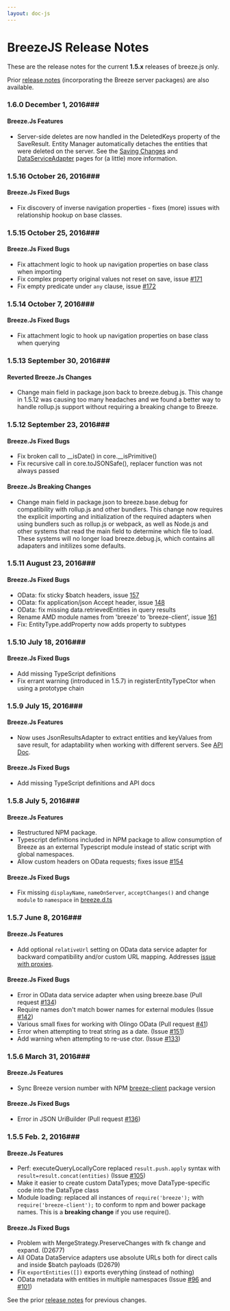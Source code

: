```yaml
---
layout: doc-js
---
```

# BreezeJS Release Notes

These are the release notes for the current **1.5.x** releases of breeze.js only.  

Prior [release notes](/doc-main/release-notes) (incorporating the Breeze server packages) are also available.

### <a name="160"></a>1.6.0 <span class="doc-date">December 1, 2016</span>###

#### Breeze.Js Features
 - Server-side deletes are now handled in the DeletedKeys property of the SaveResult.  Entity Manager automatically detaches the entities that were deleted on the server.  See the [Saving Changes](/doc-js/saving-changes.html#the-save-response) and [DataServiceAdapter](/doc-js/server-dataserviceadapter.html#a-successful-saveresult) pages for (a little) more information.

### <a name="1516"></a>1.5.16 <span class="doc-date">October 26, 2016</span>###

#### Breeze.Js Fixed Bugs
 - Fix discovery of inverse navigation properties - fixes (more) issues with relationship hookup on base classes.

### <a name="1515"></a>1.5.15 <span class="doc-date">October 25, 2016</span>###

#### Breeze.Js Fixed Bugs
 - Fix attachment logic to hook up navigation properties on base class when importing
 - Fix complex property original values not reset on save, issue [#171](https://github.com/Breeze/breeze.js/issues/171)
 - Fix empty predicate under `any` clause, issue [#172](https://github.com/Breeze/breeze.js/issues/172)

### <a name="1514"></a>1.5.14 <span class="doc-date">October 7, 2016</span>###

#### Breeze.Js Fixed Bugs
 - Fix attachment logic to hook up navigation properties on base class when querying 

### <a name="1513"></a>1.5.13 <span class="doc-date">September 30, 2016</span>###

#### Reverted Breeze.Js Changes ####
- Change main field in package.json back to breeze.debug.js. This change in 1.5.12 was causing too many headaches and we found a better way to handle rollup.js support without requiring a breaking change to Breeze.

### <a name="1512"></a>1.5.12 <span class="doc-date">September 23, 2016</span>###

#### Breeze.Js Fixed Bugs
 - Fix broken call to __isDate() in core.__isPrimitive()
 - Fix recursive call in core.toJSONSafe(), replacer function was not always passed

#### Breeze.Js Breaking Changes ####
- Change main field in package.json to breeze.base.debug for compatibility with rollup.js and other bundlers. This change now requires the explicit importing and initialization of the required adapters when using bundlers such as rollup.js or webpack, as well as Node.js and other systems that read the main field to determine which file to load. These systems will no longer load breeze.debug.js, which contains all adapaters and initilizes some defaults.

### <a name="1511"></a>1.5.11 <span class="doc-date">August 23, 2016</span>###

#### Breeze.Js Fixed Bugs
 - OData: fix sticky $batch headers, issue [157](https://github.com/Breeze/breeze.js/issues/157)
 - OData: fix application/json Accept header, issue [148](https://github.com/Breeze/breeze.js/issues/148)
 - OData: fix missing data.retrievedEntities in query results
 - Rename AMD module names from 'breeze' to 'breeze-client', issue [161](https://github.com/Breeze/breeze.js/issues/161)
 - Fix: EntityType.addProperty now adds property to subtypes

### <a name="1510"></a>1.5.10 <span class="doc-date">July 18, 2016</span>###

#### Breeze.Js Fixed Bugs
 - Add missing TypeScript definitions
 - Fix errant warning (introduced in 1.5.7) in registerEntityTypeCtor when using a prototype chain

### <a name="159"></a>1.5.9 <span class="doc-date">July 15, 2016</span>###

#### Breeze.Js Features
- Now uses JsonResultsAdapter to extract entities and keyValues from save result, for adaptability when working with different servers.  See [API Doc](/doc-js/api-docs/classes/JsonResultsAdapter.html).

#### Breeze.Js Fixed Bugs
 - Add missing TypeScript definitions and API docs

### <a name="158"></a>1.5.8 <span class="doc-date">July 5, 2016</span>###

#### Breeze.Js Features
- Restructured NPM package.
- Typescript definitions included in NPM package to allow consumption of Breeze as an external Typescript module instead of static script with global namespaces.
- Allow custom headers on OData requests; fixes issue [#154](https://github.com/Breeze/breeze.js/issues/154)

#### Breeze.Js Fixed Bugs
- Fix missing `displayName`, `nameOnServer`, `acceptChanges()` and change `module` to `namespace` in [breeze.d.ts](https://github.com/Breeze/breeze.js/blob/master/typescript/typescript/breeze.d.ts)

### <a name="157"></a>1.5.7 <span class="doc-date">June 8, 2016</span>###

#### Breeze.Js Features
- Add optional `relativeUrl` setting on OData data service adapter for backward compatibility and/or custom URL mapping.  Addresses [issue with proxies](https://github.com/Breeze/breeze.js/commit/e7cb67e44a12262231c92756f5e3f0d7034f9b21#commitcomment-17408956).

#### Breeze.Js Fixed Bugs
- Error in OData data service adapter when using breeze.base (Pull request [#134](https://github.com/Breeze/breeze.js/pull/134))
- Require names don't match bower names for external modules (Issue [#142](https://github.com/Breeze/breeze.js/issues/142))
- Various small fixes for working with Olingo OData (Pull request [#41](https://github.com/Breeze/breeze.js/pull/41))
- Error when attempting to treat string as a date. (Issue [#151](https://github.com/Breeze/breeze.js/issues/151))
- Add warning when attempting to re-use ctor. (Issue [#133](https://github.com/Breeze/breeze.js/issues/133))

### <a name="156"></a>1.5.6 <span class="doc-date">March 31, 2016</span>###

#### Breeze.Js Features
- Sync Breeze version number with NPM [breeze-client](https://www.npmjs.com/package/breeze-client) package version

#### Breeze.Js Fixed Bugs
- Error in JSON UriBuilder (Pull request [#136](https://github.com/Breeze/breeze.js/pull/136))

### <a name="155"></a>1.5.5 <span class="doc-date">Feb. 2, 2016</span>###

#### Breeze.Js Features
- Perf: executeQueryLocallyCore replaced `result.push.apply` syntax with `result=result.concat(entities)` (Issue [#105](https://github.com/Breeze/breeze.js/issues/101))
- Make it easier to create custom DataTypes; move DataType-specific code into the DataType class
- Module loading: replaced all instances of `require('breeze');` with `require('breeze-client');` to conform to npm and bower package names.  This is a **breaking change** if you use require().

#### Breeze.Js Fixed Bugs
- Problem with MergeStrategy.PreserveChanges with fk change and expand. (D2677)
- All OData DataService adapters use absolute URLs both for direct calls and inside $batch payloads (D2679)
- Fix `exportEntities([])` exports everything (instead of nothing)
- OData metadata with entities in multiple namespaces  (Issue [#96](https://github.com/Breeze/breeze.js/issues/96) and [#101](https://github.com/Breeze/breeze.js/issues/101))

See the prior [release notes](/doc-main/release-notes) for previous changes.